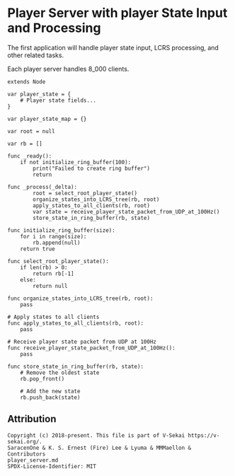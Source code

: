 # Player Server with player State Input and Processing

The first application will handle player state input, LCRS processing, and other related tasks.

Each player server handles 8_000 clients.

```gdscript
extends Node

var player_state = {
    # Player state fields...
}

var player_state_map = {}

var root = null

var rb = []

func _ready():
    if not initialize_ring_buffer(100):
        print("Failed to create ring buffer")
        return

func _process(_delta):
        root = select_root_player_state()
        organize_states_into_LCRS_tree(rb, root)
        apply_states_to_all_clients(rb, root)
        var state = receive_player_state_packet_from_UDP_at_100Hz()
        store_state_in_ring_buffer(rb, state)

func initialize_ring_buffer(size):
    for i in range(size):
        rb.append(null)
    return true

func select_root_player_state():
    if len(rb) > 0:
        return rb[-1]
    else:
        return null

func organize_states_into_LCRS_tree(rb, root):
    pass

# Apply states to all clients
func apply_states_to_all_clients(rb, root):
    pass

# Receive player state packet from UDP at 100Hz
func receive_player_state_packet_from_UDP_at_100Hz():
    pass

func store_state_in_ring_buffer(rb, state):
    # Remove the oldest state
    rb.pop_front()

    # Add the new state
    rb.push_back(state)
```

## Attribution

    Copyright (c) 2018-present. This file is part of V-Sekai https://v-sekai.org/.
    SaracenOne & K. S. Ernest (Fire) Lee & Lyuma & MMMaellon & Contributors
    player_server.md
    SPDX-License-Identifier: MIT

